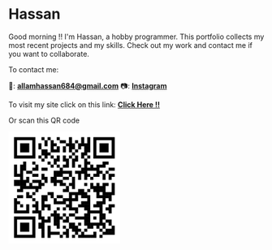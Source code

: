 # Hassan
Good morning !! I'm Hassan, a hobby programmer. This portfolio collects my most recent projects and my skills. Check out my work and contact me if you want to collaborate.

To contact me:

📧: <a href="mailto: allamhassan684@gmail.com"><strong>allamhassan684@gmail.com</strong></a>
📷: <a href="https://www.instagram.com/hassuna_05/"><strong>Instagram</strong></a>

To visit my site click on this link: <a href="https://portfoliioo.github.io/h/"><strong>Click Here !!</strong></a>

Or scan this QR code

<img src="images/QRCode.png" width="220" height="220">
